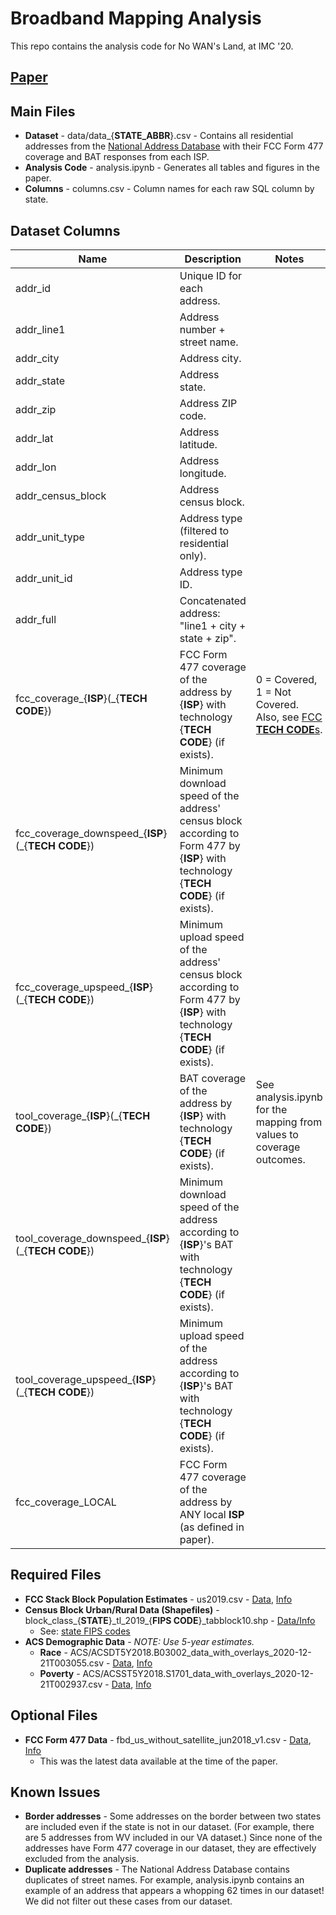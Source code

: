 # Broadband Mapping Analysis

This repo contains the analysis code for No WAN's Land, at IMC '20.

## [Paper](https://dl.acm.org/doi/abs/10.1145/3419394.3423652)

## Main Files
- **Dataset** - data/data_{**STATE_ABBR**}.csv - Contains all residential addresses from the [National Address Database](https://www.transportation.gov/gis/national-address-database/national-address-database-0) with their FCC Form 477 coverage and BAT responses from each ISP.
- **Analysis Code** - analysis.ipynb - Generates all tables and figures in the paper.
- **Columns** - columns.csv - Column names for each raw SQL column by state.

## Dataset Columns
| Name | Description | Notes |
|-|-|-|
| addr\_id | Unique ID for each address. |  |
| addr\_line1 | Address number + street name. |  |
| addr\_city | Address city. |  |
| addr\_state | Address state. |  |
| addr\_zip | Address ZIP code. |  |
| addr\_lat | Address latitude. |  |
| addr\_lon | Address longitude. |  |
| addr\_census_block | Address census block. |  |
| addr\_unit_type | Address type (filtered to residential only). |  |
| addr\_unit\_id | Address type ID. |  |
| addr\_full | Concatenated address: "line1 + city + state + zip". |  |
| fcc\_coverage\_{**ISP**}(\_{**TECH CODE**}) | FCC Form 477 coverage of the address by {**ISP**} with technology {**TECH CODE**} (if exists). | 0 = Covered, 1 = Not Covered.  Also, see [FCC **TECH CODE**s](https://www.fcc.gov/general/technology-codes-used-fixed-broadband-deployment-data). |
| fcc\_coverage\_downspeed\_{**ISP**}(\_{**TECH CODE**}) |  Minimum download speed of the address' census block according to Form 477 by {**ISP**} with technology {**TECH CODE**} (if exists). |  |
| fcc\_coverage\_upspeed\_{**ISP**}(\_{**TECH CODE**}) | Minimum upload speed of the address' census block according to Form 477 by {**ISP**} with technology {**TECH CODE**} (if exists). |  |
| tool\_coverage\_{**ISP**}(\_{**TECH CODE**}) | BAT coverage of the address by {**ISP**} with technology {**TECH CODE**} (if exists). | See analysis.ipynb for the mapping from values to coverage outcomes. |
| tool\_coverage\_downspeed\_{**ISP**}(\_{**TECH CODE**}) | Minimum download speed of the address according to {**ISP**}'s BAT with technology {**TECH CODE**} (if exists). |  |
| tool\_coverage\_upspeed\_{**ISP**}(\_{**TECH CODE**}) | Minimum upload speed of the address according to {**ISP**}'s BAT with technology {**TECH CODE**} (if exists). |  |
| fcc\_coverage\_LOCAL | FCC Form 477 coverage of the address by ANY local **ISP** (as defined in paper). |  |

## Required Files
- **FCC Stack Block Population Estimates** - us2019.csv - [Data](https://www.fcc.gov/file/19314/download), [Info](https://www.fcc.gov/staff-block-estimates)
- **Census Block Urban/Rural Data (Shapefiles)** - block\_class\_{**STATE**}\_tl\_2019\_{**FIPS CODE**}\_tabblock10.shp - [Data/Info](https://www.census.gov/geographies/mapping-files/time-series/geo/tiger-line-file.html)
    - See: [state FIPS codes](https://www.nrcs.usda.gov/wps/portal/nrcs/detail/?cid=nrcs143_013696)
- **ACS Demographic Data** - _NOTE: Use 5-year estimates._
    - **Race** - ACS/ACSDT5Y2018.B03002_data_with_overlays_2020-12-21T003055.csv - [Data](https://data.census.gov/cedsci/table?q=ACSDT1Y2019.B03002&tid=ACSDT1Y2019.B03002&hidePreview=true), [Info](https://api.census.gov/data/2017/acs/acs1/groups/B03002.html)
    - **Poverty** - ACS/ACSST5Y2018.S1701_data_with_overlays_2020-12-21T002937.csv - [Data](https://data.census.gov/cedsci/table?q=ACSST1Y2019.S1701&tid=ACSST1Y2019.S1701&hidePreview=true), [Info](https://api.census.gov/data/2019/acs/acs1/subject/groups/S1701.html)

## Optional Files
- **FCC Form 477 Data** - fbd_us_without_satellite_jun2018_v1.csv - [Data](http://transition.fcc.gov/form477/BroadbandData/Fixed/Jun18/Version%201/US-Fixed-without-Satellite-Jun2018.zip), [Info](https://www.fcc.gov/general/broadband-deployment-data-fcc-form-477)
    - This was the latest data available at the time of the paper.

## Known Issues
- **Border addresses** - Some addresses on the border between two states are included even if the state is not in our dataset. (For example, there are 5 addresses from WV included in our VA dataset.) Since none of the addresses have Form 477 coverage in our dataset, they are effectively excluded from the analysis.
- **Duplicate addresses** - The National Address Database contains duplicates of street names. For example, analysis.ipynb contains an example of an address that appears a whopping 62 times in our dataset! We did not filter out these cases from our dataset.